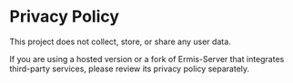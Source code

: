 # Privacy Policy

This project does not collect, store, or share any user data.

If you are using a hosted version or a fork of Ermis-Server that integrates third-party services, please review its privacy policy separately.

